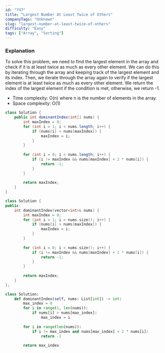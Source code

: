 ```yaml
---
id: "747"
title: "Largest Number At Least Twice of Others"
companyTags: "Unknown"
slug: "largest-number-at-least-twice-of-others"
difficulty: "Easy"
tags: ["Array", "Sorting"]
---
```


### Explanation
To solve this problem, we need to find the largest element in the array and check if it is at least twice as much as every other element. We can do this by iterating through the array and keeping track of the largest element and its index. Then, we iterate through the array again to verify if the largest element is at least twice as much as every other element. We return the index of the largest element if the condition is met, otherwise, we return -1.

- Time complexity: O(n) where n is the number of elements in the array.
- Space complexity: O(1)
```java
class Solution {
    public int dominantIndex(int[] nums) {
        int maxIndex = 0;
        for (int i = 1; i < nums.length; i++) {
            if (nums[i] > nums[maxIndex]) {
                maxIndex = i;
            }
        }
        
        for (int i = 0; i < nums.length; i++) {
            if (i != maxIndex && nums[maxIndex] < 2 * nums[i]) {
                return -1;
            }
        }
        
        return maxIndex;
    }
}
```

```cpp
class Solution {
public:
    int dominantIndex(vector<int>& nums) {
        int maxIndex = 0;
        for (int i = 1; i < nums.size(); i++) {
            if (nums[i] > nums[maxIndex]) {
                maxIndex = i;
            }
        }
        
        for (int i = 0; i < nums.size(); i++) {
            if (i != maxIndex && nums[maxIndex] < 2 * nums[i]) {
                return -1;
            }
        }
        
        return maxIndex;
    }
};
```

```python
class Solution:
    def dominantIndex(self, nums: List[int]) -> int:
        max_index = 0
        for i in range(1, len(nums)):
            if nums[i] > nums[max_index]:
                max_index = i
        
        for i in range(len(nums)):
            if i != max_index and nums[max_index] < 2 * nums[i]:
                return -1
        
        return max_index
```